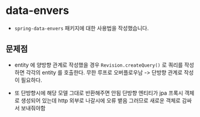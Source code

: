 # data-envers

* `spring-data-envers` 패키지에 대한 사용법을 작성했습니다.

## 문제점

* entity 에 양방향 관계로 작성했을 경우 `Revision.createQuery()` 로 쿼리를 작성하면 각각의 entity 를 호출한다. 
   무한 루프로 오버플로우남 -> 단방향 관계로 작성이 필요하다. 

* 또 단방향시에 해당 모델 그대로 반환해주면 안됨 단방향 엔티티가 jpa 프록시 객체로 생성되어 있는데 http 외부로 나갈시에 오류 뱉음 
   그러므로 새로운 객체로 감싸서 보내줘야함  